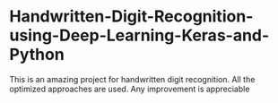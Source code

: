 # Handwritten-Digit-Recognition-using-Deep-Learning-Keras-and-Python
This is an amazing project for handwritten digit recognition.
All the optimized approaches are used.
Any improvement is appreciable
